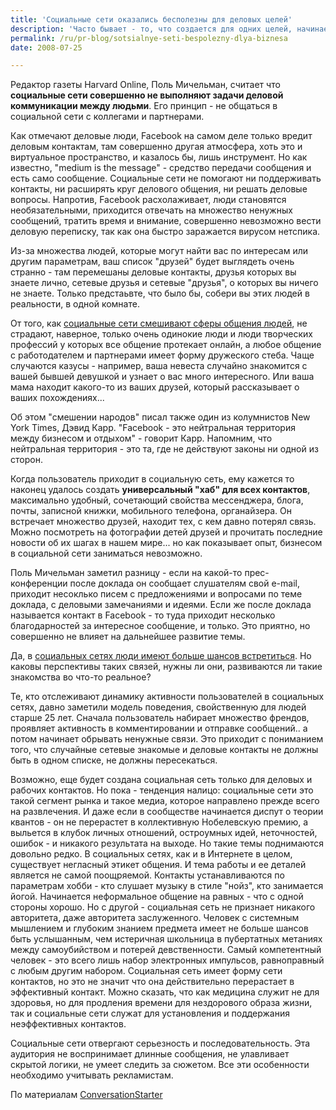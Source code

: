 ```yaml
---
title: 'Социальные сети оказались бесполезны для деловых целей'
description: 'Часто бывает - то, что создается для одних целей, начинает работать совсем для других. Facebook и другие социальные сети созданы, вне всякого сомнения, для улучшения общения, повышения прочности связей между людьми, но насколько в реальности они достигают этой цели, насколько эффективна такая коммуникация?'
permalink: /ru/pr-blog/sotsialnye-seti-bespolezny-dlya-biznesa
date: 2008-07-25

---
```


Редактор газеты Harvard Online, Поль Мичельман, считает что <strong>социальные сети совершенно не выполняют задачи деловой коммуникации между людьми</strong>. Его принцип - не общаться в социальной сети с коллегами и партнерами.

Как отмечают деловые люди, Facebook на самом деле только вредит деловым контактам, там совершенно другая атмосфера, хоть это и виртуальное пространство, и казалось бы, лишь инструмент.  Но как известно, "medium is the message" - средство передачи сообщения и есть само сообщение.  Социальные сети не помогают ни поддерживать контакты, ни расширять круг делового общения, ни решать деловые вопросы. Напротив, Facebook расхолаживает, люди становятся необязательными, приходится отвечать на множество ненужных сообщений, тратить время и внимание, совершенно невозможно вести деловую переписку, так как она быстро заражается вирусом нетспика.

 Из-за множества людей, которые могут найти вас по интересам или другим параметрам, ваш список "друзей" будет выглядеть очень странно - там перемешаны деловые контакты, друзья которых вы знаете лично, сетевые друзья и сетевые "друзья", о которых вы ничего не знаете. Только предстаьвте, что было бы, собери вы этих людей в реальности, в одной комнате.

От того, как <a href="http://blogs.bnet.com/harvard/?p=378&amp;tag=nl.e713">социальные сети смешивают сферы общения людей</a>, не страдают, наверное, только очень одинокие люди и люди творческих профессий у которых все общение протекает онлайн, а любое общение с работодателем и партнерами имеет форму дружеского стеба. Чаще случаются казусы - например, ваша невеста случайно знакомится с вашей бывшей девушкой и узнает о вас много интересного. Или ваша мама находит какого-то из ваших друзей, который рассказывает о ваших похождениях...

Об этом "смешении народов" писал также один из колумнистов New York Times, Дэвид Карр. "Facebook - это нейтральная территория между бизнесом и отдыхом" - говорит Карр. Напомним, что нейтральная территория - это та, где не действуют законы ни одной из сторон.

Когда пользователь приходит в  социальную сеть, ему кажется то наконец удалось создать <strong>универсальный "хаб" для всех контактов</strong>, максимально удобный, сочетающий свойства мессенджера, блога, почты, записной книжки, мобильного телефона, органайзера. Он встречает множество друзей, находит тех, с кем давно потерял связь. Можно посмотреть на фотографии детей друзей и прочитать последние новости об их шагах в нашем мире... но как показывает опыт, бизнесом в социальной сети заниматься невозможно.

Поль Мичельман заметил разницу - если на какой-то прес-конференции после доклада он сообщает слушателям свой e-mail, приходит несоклько писем с предложениями и вопросами по теме доклада, с деловыми замечаниями и идеями. Если же после доклада называется контакт в Facebook - то туда приходит несколько благодарностей за интересное сообщение, и только. Это приятно, но совершенно не влияет на дальнейшее развитие темы.

Да, в <a href="http://conversationstarter.hbsp.com/2008/07/why_facebook_is_useless.html">социальных сетях люди имеют больше шансов встретиться</a>. Но каковы перспективы таких связей, нужны ли они, развиваются ли такие знакомства во что-то реальное?

Те, кто отслеживают динамику активности пользователей в социальных сетях, давно заметили модель поведения, свойственную для людей старше 25 лет. Сначала пользователь набирает множество френдов, проявляет активность в комментировании и отправке сообщений.. а потом начинает обрывать ненужные связи. Это приходит с пониманием того, что случайные сетевые знакомые  и деловые контакты не должны быть в одном списке, не должны пересекаться.

Возможно, еще будет создана социальная сеть только для деловых и рабочих контактов. Но пока - тенденция налицо: социальные сети это такой сегмент рынка и такое медиа, которое направлено прежде всего на развлечения. И даже если в сообществе начинается диспут о теории квантов - он не перерастет в коллективную Нобелевскую премию, а выльется в клубок личных отношений, остроумных идей, неточностей, ошибок - и никакого результата на выходе. Но такие темы поднимаются довольно редко. В социальных сетях, как и в Интернете в целом, существует негласный этикет общения. И тема работы и ее деталей является не самой поощряемой. Контакты устанавливаются по параметрам хобби - кто слушает музыку в стиле "нойз", кто занимается йогой. Начинается неформальное общение на равных - что с одной стороны хорошо. Но с другой - социальная сеть не признает никакого авторитета, даже авторитета заслуженного. Человек с системным мышлением и глубоким знанием предмета имеет не больше шансов быть услышанным, чем истеричная школьница в пубертатных метаниях между самоубийством и потерей девственности. Самый компетентный человек - это всего лишь набор электронных импульсов, равноправный с любым другим набором. Социальная сеть имеет форму сети контактов, но это не значит что она действительно перерастает в эффективный контакт. Можно сказать, что как медицина служит не для здоровья, но для продления времени для нездорового образа жизни, так и социальные сети служат для установления и поддержания неэффективных контактов.

Социальные сети отвергают серьезность и последовательность. Эта аудитория не воспринимает длинные сообщения, не улавливает скрытой логики, не умеет следить за сюжетом. Все эти особенности необходимо учитывать рекламистам.

По материалам <a href="http://conversationstarter.hbsp.com/2008/07/why_facebook_is_useless.html"> ConversationStarter </a>


